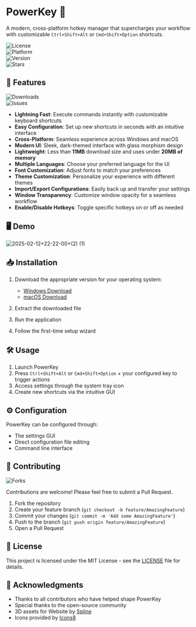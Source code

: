# PowerKey 🎯  

A modern, cross-platform hotkey manager that supercharges your workflow with customizable `Ctrl+Shift+Alt` or `Cmd+Shift+Option` shortcuts.  

![License](https://img.shields.io/badge/license-MIT-blue.svg)  
![Platform](https://img.shields.io/badge/platform-Windows%20%7C%20macOS-lightgrey.svg)  
![Version](https://img.shields.io/badge/version-1.4.1-green.svg)  
![Stars](https://img.shields.io/github/stars/MxpleSticks/PowerKey.svg?style=social)  

## 🚀 Features  

![Downloads](https://img.shields.io/github/downloads/MxpleSticks/PowerKey/total.svg)  
![Issues](https://img.shields.io/github/issues/MxpleSticks/PowerKey.svg)  

- **Lightning Fast**: Execute commands instantly with customizable keyboard shortcuts  
- **Easy Configuration**: Set up new shortcuts in seconds with an intuitive interface  
- **Cross-Platform**: Seamless experience across Windows and macOS  
- **Modern UI**: Sleek, dark-themed interface with glass morphism design  
- **Lightweight**: Less than **11MB** download size and uses under **20MB of memory**  
- **Multiple Languages**: Choose your preferred language for the UI  
- **Font Customization**: Adjust fonts to match your preferences  
- **Theme Customization**: Personalize your experience with different themes  
- **Import/Export Configurations**: Easily back up and transfer your settings  
- **Window Transparency**: Customize window opacity for a seamless workflow  
- **Enable/Disable Hotkeys**: Toggle specific hotkeys on or off as needed  

## 🖥️ Demo  

![2025-02-12+22-22-00+(2) (1)](https://github.com/user-attachments/assets/d060f068-ddaa-454e-8a27-a78a81594daa)  

## 📥 Installation  

1. Download the appropriate version for your operating system:  
   - [Windows Download](https://github.com/user-attachments/files/18811552/PowerKeyV1.4.zip)  
   - [macOS Download](https://github.com/user-attachments/files/18777350/macsuperkey.zip)  

2. Extract the downloaded file  
3. Run the application  
4. Follow the first-time setup wizard  

## 🛠️ Usage  

1. Launch PowerKey  
2. Press `Ctrl+Shift+Alt` or `Cmd+Shift+Option` + your configured key to trigger actions  
3. Access settings through the system tray icon  
4. Create new shortcuts via the intuitive GUI  

## ⚙️ Configuration  

PowerKey can be configured through:  
- The settings GUI  
- Direct configuration file editing  
- Command line interface  

## 🤝 Contributing  

![Forks](https://img.shields.io/github/forks/MxpleSticks/PowerKey.svg?style=social)  

Contributions are welcome! Please feel free to submit a Pull Request.  

1. Fork the repository  
2. Create your feature branch (`git checkout -b feature/AmazingFeature`)  
3. Commit your changes (`git commit -m 'Add some AmazingFeature'`)  
4. Push to the branch (`git push origin feature/AmazingFeature`)  
5. Open a Pull Request  

## 📝 License  

This project is licensed under the MIT License - see the [LICENSE](LICENSE) file for details.  

## 🙏 Acknowledgments  

- Thanks to all contributors who have helped shape PowerKey  
- Special thanks to the open-source community  
- 3D assets for Website by [Spline](https://spline.design/)  
- Icons provided by [Icons8](https://icons8.com/)  
